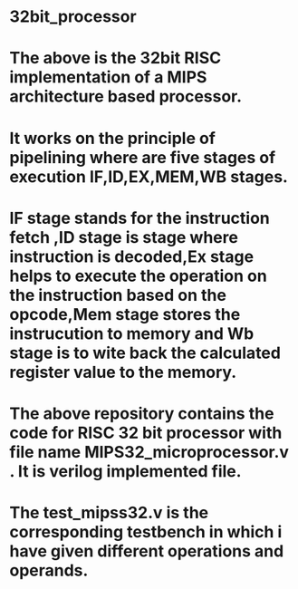 # 32bit_processor
# The above is the 32bit RISC implementation of a MIPS architecture based processor.
# It works on the principle of pipelining where are five stages of execution IF,ID,EX,MEM,WB stages.
# IF stage stands for the instruction fetch ,ID stage is stage where instruction is decoded,Ex stage helps to execute the operation on the instruction based on the opcode,Mem stage stores the instrucution to memory and Wb stage is to wite back the calculated register value to the memory.
# The above repository contains the code for RISC 32 bit processor with file name MIPS32_microprocessor.v . It is verilog implemented file. 
# The test_mipss32.v is the corresponding testbench in which i have given different operations and operands.
